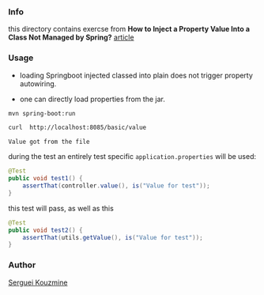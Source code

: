 ### Info

this directory contains exercse from __How to Inject a Property Value Into a Class Not Managed by Spring?__ [article](https://www.baeldung.com/inject-properties-value-non-spring-class)

### Usage

* loading Springboot injected classed into plain does not trigger property  autowiring.

* one can directly load properties from the jar.
```sh
mvn spring-boot:run
```
```sh
curl  http://localhost:8085/basic/value
```
```text
Value got from the file
```

during the test an entirely test specific `application.properties` will be used:

```java
@Test
public void test1() {
	assertThat(controller.value(), is("Value for test"));
}

```

this test will pass, as well as this

```java
@Test
public void test2() {
	assertThat(utils.getValue(), is("Value for test"));
}
```

### Author
[Serguei Kouzmine](kouzmine_serguei@yahoo.com)
